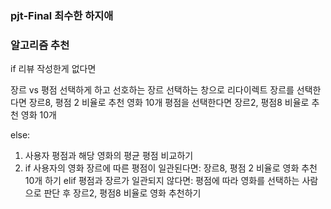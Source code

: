 ### pjt-Final 최수한 하지애







### 알고리즘 추천

if 리뷰 작성한게 없다면

장르 vs 평점 선택하게 하고
선호하는 장르 선택하는 창으로 리다이렉트
장르를 선택한다면 장르8, 평점 2 비율로 추천 영화 10개
평점을 선택한다면 장르2, 평점8 비율로 추천 영화 10개



else:

1. 사용자 평점과 해당 영화의 평균 평점 비교하기
2. if 사용자의 영화 장르에 따른 평점이 일관된다면:
       장르8, 평점 2 비율로 영화 추천 10개 하기
   elif 평점과 장르가 일관되지 않다면:
       평점에 따라 영화를 선택하는 사람으로 판단 후
       장르2, 평점8 비율로 영화 추천하기

